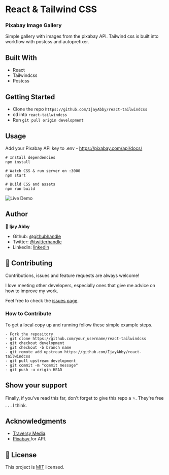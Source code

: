 # React & Tailwind CSS 

### Pixabay Image Gallery 

Simple gallery with images from the pixabay API. Tailwind css is built into workflow with postcss and autoprefixer.

## Built With

- React
- Tailwindcss
- Postcss

## Getting Started

- Clone the repo `https://github.com/IjayAbby/react-tailwindcss`
- cd into `react-tailwindcss`
- Run `git pull origin development`

## Usage
Add your Pixabay API key to .env - https://pixabay.com/api/docs/

```
# Install dependencies
npm install

# Watch CSS & run server on :3000
npm start

# Build CSS and assets
npm run build
```

![Live Demo](https://compassionate-rosalind-f179f5.netlify.app/)

## Author

👤 **Ijay Abby**

- Github: [@githubhandle](https://github.com/IjayAbby)
- Twitter: [@twitterhandle](https://twitter.com/Ijay_js)
- Linkedin: [linkedin](https://www.linkedin.com/in/ijayabby4/)

## 🤝 Contributing

Contributions, issues and feature requests are always welcome!

I love meeting other developers, especially ones that give me advice on how to improve my work.

Feel free to check the [issues page](https://github.com/IjayAbby/react-tailwindcss/issues).

### How to Contribute

To get a local copy up and running follow these simple example steps.

```
- Fork the repository
- git clone https://github.com/your_username/react-tailwindcss
- git checkout development
- git checkout -b branch name
- git remote add upstream https://github.com/IjayAbby/react-tailwindcss
- git pull upstream development
- git commit -m "commit message"
- git push -u origin HEAD
```

## Show your support

Finally, if you've read this far, don't forget to give this repo a ⭐️. They're free . . . I think.

## Acknowledgments

- [Traversy Media](https://www.youtube.com/watch?v=FiGmAI5e91M).
- [Pixabay ](https://pixabay.com/api/?key=21670638-cf15c3b8a9eafa9f14ba68cd3&q=yellow+flowers&image_type=photo&pretty=true) for API.

## 📝 License

This project is [MIT](https://github.com/IjayAbby/react-tailwindcss/blob/main/LICENSE) licensed.

